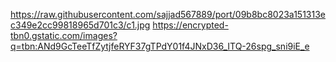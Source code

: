 https://raw.githubusercontent.com/sajjad567889/port/09b8bc8023a151313ec349e2cc99818965d701c3/c1.jpg
https://encrypted-tbn0.gstatic.com/images?q=tbn:ANd9GcTeeTfZytjfeRYF37gTPdY01f4JNxD36_ITQ-26spg_sni9iE_e
